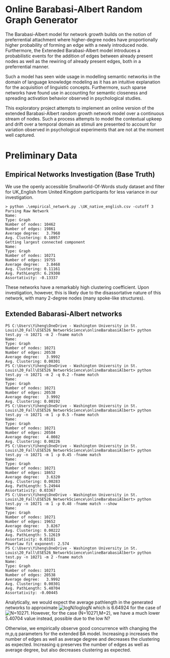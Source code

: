 # Online Barabasi-Albert Random Graph Generator

The Barabasi-Albert model for network growth builds on the notion of preferrential attachment where higher-degree nodes have proportionally higher probability of forming an edge with a newly introduced node. Furthermore, the Exteneded Barabasi-Albert model introduces a probabilistic events for the addition of edges between already present nodes as well as the rewiring of already present edges, both in a preferrential manner.

Such a model has seen wide usage in modelling semantic networks in the domain of language knowledge modeling as it has an intuitive explanation for the acquisition of linguistic concepts. Furthermore, such sparse networks have found use in accounting for semantic closeness and spreading activation behavior observed in psychological studies.

This exploratory project attempts to implement an online version of the extended Barabasi-Albert random growth network model over a continuous stream of nodes. Such a process attempts to model the contextual upkeep and drift over a temporal domain as stimuli are presented to account for variation observed in psychological experiments that are not at the moment well captured.

# Preliminary Data

## Empirical Networks Investigation (Base Truth)

We use the openly accessible Smallworld-Of-Words study dataset and filter for UK_English from United Kingdom participants for less variance in our investigation.

```
> python .\empirical_network.py .\UK_native_english.csv -cutoff 3
Parsing Raw Network
Name:
Type: Graph
Number of nodes: 10462
Number of edges: 19861
Average degree:   3.7968
Avg. Clustering: 0.10957
Getting largest connected component
Name:
Type: Graph
Number of nodes: 10271
Number of edges: 19755
Average degree:   3.8468
Avg. Clustering: 0.11161
Avg. PathLength: 6.29308
Assortativity: -0.13337
```

These networks have a remarkably high clustering coefficient. Upon investigation, however, this is likely due to the disassortative nature of this network, with many 2-degree nodes (many spoke-like structures).

## Extended Babarasi-Albert networks

```
PS C:\Users\Yiheng\OneDrive - Washington University in St. Louis\20_Fall\ESE526_NetworkScience\onlineBarabasiAlbert> python test.py -n 10271 -m 2 -fname match
Name:
Type: Graph
Number of nodes: 10271
Number of edges: 20538
Average degree:   3.9992
Avg. Clustering: 0.00301
PS C:\Users\Yiheng\OneDrive - Washington University in St. Louis\20_Fall\ESE526_NetworkScience\onlineBarabasiAlbert> python test.py -n 10271 -m 2 -q 0.2 -fname match
Name:
Type: Graph
Number of nodes: 10271
Number of edges: 20538
Average degree:   3.9992
Avg. Clustering: 0.00192
PS C:\Users\Yiheng\OneDrive - Washington University in St. Louis\20_Fall\ESE526_NetworkScience\onlineBarabasiAlbert> python test.py -n 10271 -m 1 -p 0.5 -fname match
Name:
Type: Graph
Number of nodes: 10271
Number of edges: 20584
Average degree:   4.0082
Avg. Clustering: 0.00226
PS C:\Users\Yiheng\OneDrive - Washington University in St. Louis\20_Fall\ESE526_NetworkScience\onlineBarabasiAlbert> python test.py -n 10271 -m 1 -p 0.45 -fname match
Name:
Type: Graph
Number of nodes: 10271
Number of edges: 18652
Average degree:   3.6320
Avg. Clustering: 0.00283
Avg. PathLength: 5.24944
Assortativity: 0.03367
PS C:\Users\Yiheng\OneDrive - Washington University in St. Louis\20_Fall\ESE526_NetworkScience\onlineBarabasiAlbert> python test.py -n 10271 -m 1 -p 0.48 -fname match --show
Name:
Type: Graph
Number of nodes: 10271
Number of edges: 19652
Average degree:   3.8267
Avg. Clustering: 0.00222
Avg. PathLength: 5.12619
Assortativity: 0.03181
Powerlaw fit exponent: 2.574
PS C:\Users\Yiheng\OneDrive - Washington University in St. Louis\20_Fall\ESE526_NetworkScience\onlineBarabasiAlbert> python test.py -n 10271 -m 2 -fname match
Name:
Type: Graph
Number of nodes: 10271
Number of edges: 20538
Average degree:   3.9992
Avg. Clustering: 0.00301
Avg. PathLength: 5.40704
Assortativity: -0.00445
```

Analytically, we would expect the average pathlength in the generated networks to approximate ![logN/loglogN](https://render.githubusercontent.com/render/math?math=\frac{\log%28N%29}{\log\log%28N%29}) which is 6.64924 for the case of ![N=10271](https://render.githubusercontent.com/render/math?math=N%3D10271). However, for the case (N=10271,M=2), we have a much lower 5.40704 value instead, possible due to the low N?

Otherwise, we empirically observe good concurrence with changing the m,p,q parameters for the extended BA model. Increasing p increases the number of edges as well as average degree and decreases the clustering as expected. Increasing q preserves the number of edges as well as average degree, but also decreases clustering as expected.